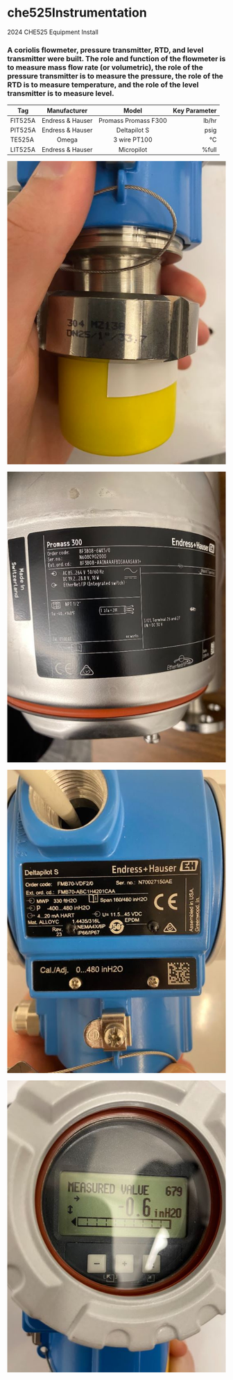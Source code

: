 # che525Instrumentation
2024 CHE525 Equipment Install
### A coriolis flowmeter, pressure transmitter, RTD, and level transmitter were built. The role and function of the flowmeter is to measure mass flow rate (or volumetric), the role of the pressure transmitter is to measure the pressure, the role of the RTD is to measure temperature, and the role of the level transmitter is to measure level. 

Tag|Manufacturer|Model|Key Parameter|
---|:---:|:---:|---: 
FIT525A|Endress & Hauser|Promass Promass F300|lb/hr|
PIT525A|Endress & Hauser|Deltapilot S|psig|
TE525A|Omega|3 wire PT100|°C|
LIT525A|Endress & Hauser|Micropilot|%full|

![Install Image 1](https://raw.githubusercontent.com/cjbuck234/che525Instrumentation/main/1install.JPG)

![Install Image 2](https://raw.githubusercontent.com/cjbuck234/che525Instrumentation/main/2install.JPG)

![Install Image 3](https://raw.githubusercontent.com/cjbuck234/che525Instrumentation/main/3install.JPG)

![Install Image 4](https://raw.githubusercontent.com/cjbuck234/che525Instrumentation/main/4install.JPG)
